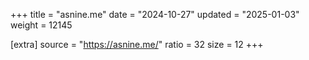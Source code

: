 +++
title = "asnine.me"
date = "2024-10-27"
updated = "2025-01-03"
weight = 12145

[extra]
source = "https://asnine.me/"
ratio = 32
size = 12
+++
